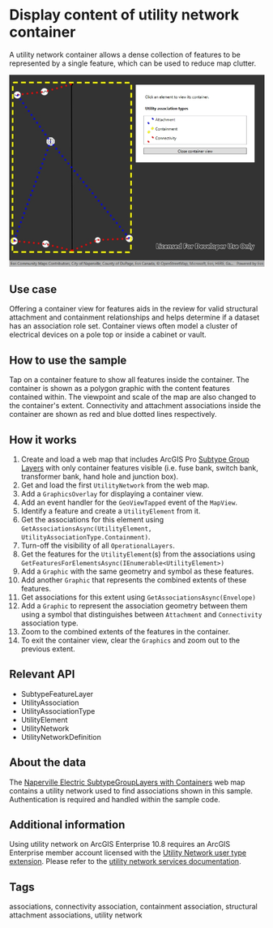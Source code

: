 # Display content of utility network container

A utility network container allows a dense collection of features to be represented by a single feature, which can be used to reduce map clutter.

![Image of display content of utility network container](DisplayUtilityNetworkContainer.jpg)

## Use case

Offering a container view for features aids in the review for valid structural attachment and containment relationships and helps determine if a dataset has an association role set. Container views often model a cluster of electrical devices on a pole top or inside a cabinet or vault.

## How to use the sample

Tap on a container feature to show all features inside the container. The container is shown as a polygon graphic with the content features contained within. The viewpoint and scale of the map are also changed to the container's extent. Connectivity and attachment associations inside the container are shown as red and blue dotted lines respectively.

## How it works

1. Create and load a web map that includes ArcGIS Pro [Subtype Group Layers](https://pro.arcgis.com/en/pro-app/help/mapping/layer-properties/subtype-layers.htm) with only container features visible (i.e. fuse bank, switch bank, transformer bank, hand hole and junction box).
2. Get and load the first `UtilityNetwork` from the web map.
3. Add a `GraphicsOverlay` for displaying a container view.
4. Add an event handler for the `GeoViewTapped` event of the `MapView`.
5. Identify a feature and create a `UtilityElement` from it.
6. Get the associations for this element using `GetAssociationsAsync(UtilityElement, UtilityAssociationType.Containment)`.
7. Turn-off the visibility of all `OperationalLayers`.
8. Get the features for the `UtilityElement`(s) from the associations using `GetFeaturesForElementsAsync(IEnumerable<UtilityElement>)`
9. Add a `Graphic` with the same geometry and symbol as these features.
10. Add another `Graphic` that represents the combined extents of these features.
11. Get associations for this extent using `GetAssociationsAsync(Envelope)`
12. Add a `Graphic` to represent the association geometry between them using a symbol that distinguishes between `Attachment` and `Connectivity` association type.
13. Zoom to the combined extents of the features in the container.
14. To exit the container view, clear the `Graphics` and zoom out to the previous extent.

## Relevant API

* SubtypeFeatureLayer
* UtilityAssociation
* UtilityAssociationType
* UtilityElement
* UtilityNetwork
* UtilityNetworkDefinition  

## About the data

The [Naperville Electric SubtypeGroupLayers with Containers](https://sampleserver7.arcgisonline.com/portal/home/item.html?id=0e38e82729f942a19e937b31bfac1b8d) web map contains a utility network used to find associations shown in this sample. Authentication is required and handled within the sample code.

## Additional information

Using utility network on ArcGIS Enterprise 10.8 requires an ArcGIS Enterprise member account licensed with the [Utility Network user type extension](https://enterprise.arcgis.com/en/portal/latest/administer/windows/license-user-type-extensions.htm#ESRI_SECTION1_41D78AD9691B42E0A8C227C113C0C0BF). Please refer to the [utility network services documentation](https://enterprise.arcgis.com/en/server/latest/publish-services/windows/utility-network-services.htm).

## Tags

associations, connectivity association, containment association, structural attachment associations, utility network
